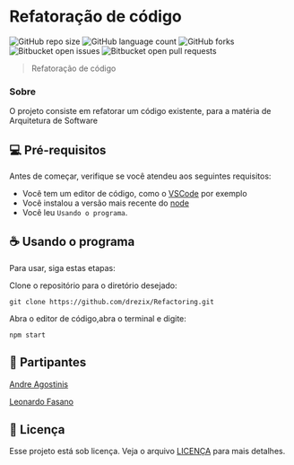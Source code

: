 # Refatoração de código

![GitHub repo size](https://img.shields.io/github/repo-size/drezix/chat-teste?style=for-the-badge)
![GitHub language count](https://img.shields.io/github/languages/count/drezix/chat-teste?style=for-the-badge)
![GitHub forks](https://img.shields.io/github/forks/drezix/chat-teste?style=for-the-badge)
![Bitbucket open issues](https://img.shields.io/bitbucket/issues/drezix/chat-teste?style=for-the-badge)
![Bitbucket open pull requests](https://img.shields.io/bitbucket/pr-raw/drezix/chat-teste?style=for-the-badge)

> Refatoração de código

### Sobre

O projeto consiste em refatorar um código existente, para a matéria de Arquitetura de Software

## 💻 Pré-requisitos

Antes de começar, verifique se você atendeu aos seguintes requisitos:

- Você tem um editor de código, como o [VSCode](https://code.visualstudio.com/download) por exemplo
- Você instalou a versão mais recente do [node](https://nodejs.org/pt/download/prebuilt-installer)
- Você leu `Usando o programa`.

## ☕ Usando o programa

Para usar, siga estas etapas:

Clone o repositório para o diretório desejado:
```
git clone https://github.com/drezix/Refactoring.git
```
Abra o editor de código,abra o terminal e digite:
```
npm start
```

## 🤝 Partipantes

[Andre Agostinis](https://github.com/drezix)

[Leonardo Fasano](https://github.com/Fasano18)

## 📝 Licença

Esse projeto está sob licença. Veja o arquivo [LICENÇA](LICENSE.md) para mais detalhes.